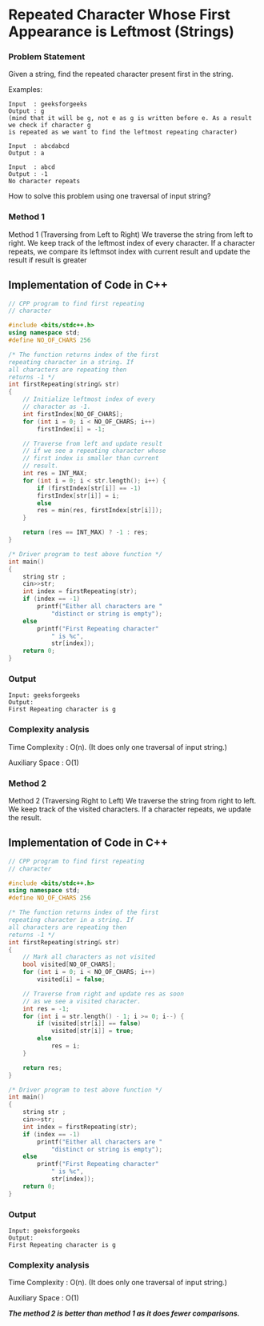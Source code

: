 # Repeated Character Whose First Appearance is Leftmost (Strings)

### Problem Statement
Given a string, find the repeated character present first in the string.

Examples:  

```
Input  : geeksforgeeks
Output : g
(mind that it will be g, not e as g is written before e. As a result we check if character g 
is repeated as we want to find the leftmost repeating character)

Input  : abcdabcd
Output : a

Input  : abcd
Output : -1
No character repeats

```


How to solve this problem using one traversal of input string? 

### Method 1
Method 1 (Traversing from Left to Right) We traverse the string from left to right. We keep track of the leftmost index of every character. If a character repeats, we compare its leftmsot index with current result and update the result if result is greater 

## Implementation of Code in C++
``` C++
// CPP program to find first repeating
// character

#include <bits/stdc++.h>
using namespace std;
#define NO_OF_CHARS 256

/* The function returns index of the first
repeating character in a string. If
all characters are repeating then
returns -1 */
int firstRepeating(string& str)
{
	// Initialize leftmost index of every
	// character as -1.
	int firstIndex[NO_OF_CHARS];
	for (int i = 0; i < NO_OF_CHARS; i++)
		firstIndex[i] = -1;

	// Traverse from left and update result
	// if we see a repeating character whose
	// first index is smaller than current
	// result.
	int res = INT_MAX;
	for (int i = 0; i < str.length(); i++) {
		if (firstIndex[str[i]] == -1)
		firstIndex[str[i]] = i;
		else
		res = min(res, firstIndex[str[i]]);
	}

	return (res == INT_MAX) ? -1 : res;
}

/* Driver program to test above function */
int main()
{
	string str ;
	cin>>str;
	int index = firstRepeating(str);
	if (index == -1)
		printf("Either all characters are "
			"distinct or string is empty");
	else
		printf("First Repeating character"
			" is %c",
			str[index]);
	return 0;
}
``` 
### Output
```
Input: geeksforgeeks
Output: 
First Repeating character is g
``` 
 
### Complexity analysis

Time Complexity : O(n).        (It does only one traversal of input string.)

Auxiliary Space : O(1)


### Method 2
Method 2 (Traversing Right to Left) We traverse the string from right to left. We keep track of the visited characters. If a character repeats, we update the result. 

## Implementation of Code in C++
``` C++
// CPP program to find first repeating
// character

#include <bits/stdc++.h>
using namespace std;
#define NO_OF_CHARS 256

/* The function returns index of the first
repeating character in a string. If
all characters are repeating then
returns -1 */
int firstRepeating(string& str)
{
	// Mark all characters as not visited
	bool visited[NO_OF_CHARS];
	for (int i = 0; i < NO_OF_CHARS; i++)
		visited[i] = false;

	// Traverse from right and update res as soon
	// as we see a visited character.
	int res = -1;
	for (int i = str.length() - 1; i >= 0; i--) {
		if (visited[str[i]] == false)
			visited[str[i]] = true;
		else
			res = i;
	}

	return res;
}

/* Driver program to test above function */
int main()
{
	string str ;
	cin>>str;
	int index = firstRepeating(str);
	if (index == -1)
		printf("Either all characters are "
			"distinct or string is empty");
	else
		printf("First Repeating character"
			" is %c",
			str[index]);
	return 0;
}
```

### Output
```
Input: geeksforgeeks
Output: 
First Repeating character is g
 ```
### Complexity analysis

Time Complexity : O(n).       (It does only one traversal of input string.)

Auxiliary Space : O(1)


***The method 2 is better than method 1 as it does fewer comparisons.***


